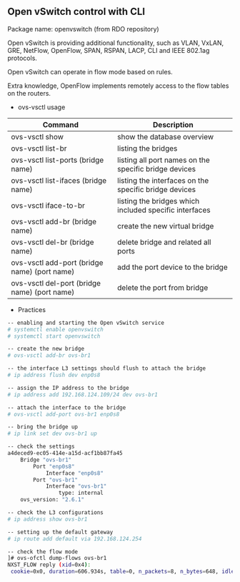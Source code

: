 ## Open vSwitch control with CLI

Package name: openvswitch (from RDO repository)

Open vSwitch is providing additional functionality, such as VLAN, VxLAN, GRE, NetFlow, OpenFlow, SPAN, RSPAN, LACP, CLI and IEEE 802.1ag protocols.

Open vSwitch can operate in flow mode based on rules.

Extra knowledge, OpenFlow implements remotely access to the flow tables on the routers.

* ovs-vsctl usage

Command|Description
-|-
ovs-vsctl show | show the database overview
ovs-vsctl list-br | listing the bridges
ovs-vsctl list-ports (bridge name) | listing all port names on the specific bridge devices
ovs-vsctl list-ifaces (bridge name) | listing the interfaces on the specific bridge devices
ovs-vsctl iface-to-br | listing the bridges which included specific interfaces
ovs-vsctl add-br (bridge name) | create the new virtual bridge
ovs-vsctl del-br (bridge name) | delete bridge and related all ports
ovs-vsctl add-port (bridge name) (port name) | add the port device to the bridge
ovs-vsctl del-port (bridge name) (port name) | delete the port from bridge

* Practices

```bash
-- enabling and starting the Open vSwitch service
# systemctl enable openvswitch
# systemctl start openvswitch

-- create the new bridge
# ovs-vsctl add-br ovs-br1

-- the interface L3 settings should flush to attach the bridge
# ip address flush dev enp0s8

-- assign the IP address to the bridge
# ip address add 192.168.124.109/24 dev ovs-br1

-- attach the interface to the bridge
# ovs-vsctl add-port ovs-br1 enp0s8

-- bring the bridge up
# ip link set dev ovs-br1 up

-- check the settings
a4deced9-ec05-414e-a15d-acf1bb87fa45
    Bridge "ovs-br1"
        Port "enp0s8"
            Interface "enp0s8"
        Port "ovs-br1"
            Interface "ovs-br1"
                type: internal
    ovs_version: "2.6.1"

-- check the L3 configurations
# ip address show ovs-br1

-- setting up the default gateway
# ip route add default via 192.168.124.254

-- check the flow mode
]# ovs-ofctl dump-flows ovs-br1
NXST_FLOW reply (xid=0x4):
 cookie=0x0, duration=606.934s, table=0, n_packets=8, n_bytes=648, idle_age=492, priority=0 actions=NORMAL


```
